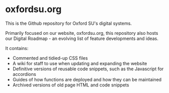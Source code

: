 # oxfordsu.org

This is the Github repository for Oxford SU's digital systems.

Primarily focused on our website, oxfordsu.org, this repository also hosts our Digital Roadmap - an evolving list of feature developments and ideas.  

It contains:

- Commented and tidied-up CSS files
- A wiki for staff to use when updating and expanding the website
- Definitive versions of reusable code snippets, such as the Javascript for accordions
- Guides of how functions are deployed and how they can be maintained
- Archived versions of old page HTML and code snippets



